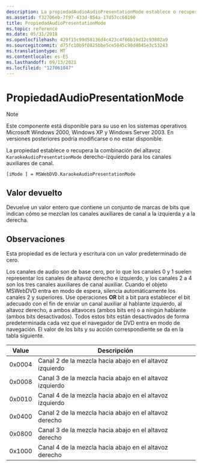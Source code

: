 ```yaml
---
description: La propiedadAudioAudioPresentationMode establece o recupera la combinación de altavoces de derecha a izquierda para los canales auxiliares.
ms.assetid: f32706eb-7f97-433d-854a-17d57cc60190
title: PropiedadAudioPresentationMode
ms.topic: reference
ms.date: 05/31/2018
ms.openlocfilehash: 429f15c99d58136d4c423c4f66b19d12c93802a9
ms.sourcegitcommit: d75fc10b9f0825bbe5ce5045c90d4045e3c53243
ms.translationtype: MT
ms.contentlocale: es-ES
ms.lasthandoff: 09/13/2021
ms.locfileid: "127061047"
---
```

# <a name="karaokeaudiopresentationmode-property"></a>PropiedadAudioPresentationMode

> [!Note]  
> Este componente está disponible para su uso en los sistemas operativos Microsoft Windows 2000, Windows XP y Windows Server 2003. En versiones posteriores podría modificarse o no estar disponible.

 

La propiedad establece o recupera la combinación del altavoz `KaraokeAudioPresentationMode` derecho-izquierdo para los canales auxiliares de canal.

``` syntax
[iMode ] = MSWebDVD.KaraokeAudioPresentationMode
```

## <a name="return-value"></a>Valor devuelto

Devuelve un valor entero que contiene un conjunto de marcas de bits que indican cómo se mezclan los canales auxiliares de canal a la izquierda y a la derecha.

## <a name="remarks"></a>Observaciones

Esta propiedad es de lectura y escritura con un valor predeterminado de cero.

Los canales de audio son de base cero, por lo que los canales 0 y 1 suelen representar los canales de altavoz derecho e izquierdo, y los canales 2 a 4 son los tres canales auxiliares de canal auxiliar. Cuando el objeto MSWebDVD entra en modo de espera, silencia automáticamente los canales 2 y superiores. Use operaciones **OR** bit a bit para establecer el bit adecuado con el fin de enviar un canal auxiliar al hablante izquierdo, al altavoz derecho, a ambos altavoces (ambos bits en) o a ningún hablante (ambos bits desactivados). Todos estos bits están desactivados de forma predeterminada cada vez que el navegador de DVD entra en modo de navegación. El valor de los bits y su acción correspondiente se da en la tabla siguiente.



| Value  | Descripción                            |
|--------|----------------------------------------|
| 0x0004 | Canal 2 de la mezcla hacia abajo en el altavoz izquierdo  |
| 0x0008 | Canal 3 de la mezcla hacia abajo en el altavoz izquierdo  |
| 0x0010 | Canal 4 de la mezcla hacia abajo en el altavoz izquierdo  |
| 0x0400 | Canal 2 de la mezcla hacia abajo en el altavoz derecho |
| 0x0800 | Canal 3 de la mezcla hacia abajo en el altavoz derecho |
| 0x1000 | Canal 4 de la mezcla hacia abajo en el altavoz derecho |



 

 

 



